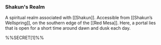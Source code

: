 ### Shakun's Realm

A spiritual realm associated with [[Shakun]]. Accessible from [[Shakun’s Wellspring]], on the southern edge of the [[Red Mesa]]. Here, a portal lies that is open for a short time around dawn and dusk each day. 

%%SECRET[1]%%

